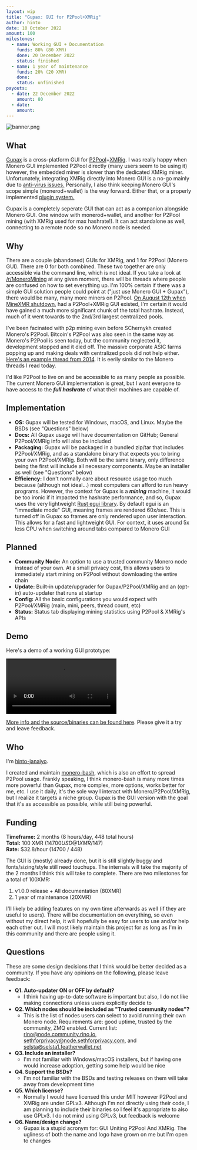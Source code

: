 ```yaml
---
layout: wip
title: "Gupax: GUI for P2Pool+XMRig"
author: hinto
date: 10 October 2022
amount: 100
milestones:
  - name: Working GUI + Documentation
    funds: 80% (80 XMR)
    done: 20 December 2022
    status: finished
  - name: 1 year of maintenance
    funds: 20% (20 XMR)
    done:
    status: unfinished
payouts:
  - date: 22 December 2022
    amount: 80
  - date:
    amount:
---
```


![banner.png](https://github.com/hinto-janaiyo/gupax/raw/main/images/png/banner.png)

## What
[Gupax](https://github.com/hinto-janaiyo/gupax) is a cross-platform GUI for [P2Pool](https://github.com/SChernykh/p2pool)+[XMRig](https://github.com/xmrig/xmrig). I was really happy when Monero GUI implemented P2Pool directly (many users seem to be using it) however, the embedded miner is slower than the dedicated XMRig miner. Unfortunately, integrating XMRig directly into Monero GUI is a no-go mainly due to [anti-virus issues.](https://github.com/monero-project/monero-gui/pull/3829#issuecomment-1018191461) Personally, I also think keeping Monero GUI's scope simple (monerod+wallet) is the way forward. Either that, or a properly implemented [plugin system.](https://github.com/monero-project/monero-gui/pull/3829#issuecomment-1018406709)

Gupax is a completely seperate GUI that can act as a companion alongside Monero GUI. One window with monerod+wallet, and another for P2Pool mining (with XMRig used for max hashrate!). It can act standalone as well, connecting to a remote node so no Monero node is needed.

## Why
There are a couple (abandoned) GUIs for XMRig, and 1 for P2Pool (Monero GUI). There are 0 for both combined. These two together are only accessible via the command line, which is not ideal. If you take a look at [/r/MoneroMining](https://www.reddit.com/r/MoneroMining) at any given moment, there will be threads where people are confused on how to set everything up. I'm 100% certain if there was a simple GUI solution people could point at ("just use Monero GUI + Gupax"), there would be many, many more miners on P2Pool. [On August 12th when MineXMR shutdown](https://www.reddit.com/r/Monero/comments/wb7a9s/minerxmr_is_shutting_down_august_12th_and), had a P2Pool+XMRig GUI existed, I'm certain it would have gained a much more significant chunk of the total hashrate. Instead, much of it went towards to the 2nd/3rd largest centralized pools.

I've been facinated with p2p mining even before SChernykh created Monero's P2Pool. Bitcoin's P2Pool was also seen in the same way as Monero's P2Pool is seen today, but the community neglected it, development stopped and it died off. The massive corporate ASIC farms popping up and making deals with centralized pools did not help either. [Here's an example thread from 2014](https://reddit.com/r/Bitcoin/comments/1uii40/p2pool_is_a_completely_decentralized_mining_pool). It is eerily similar to the Monero threads I read today.

I'd like P2Pool to live on and be accessible to as many people as possible. The current Monero GUI implementation is great, but I want everyone to have access to the ***full hashrate*** of what their machines are capable of.

## Implementation
- **OS:** Gupax will be tested for Windows, macOS, and Linux. Maybe the BSDs (see "Questions" below)
- **Docs:** All Gupax usage will have documentation on GitHub; General P2Pool/XMRig info will also be included
- **Packaging:** Gupax will be packaged in a bundled zip/tar that includes P2Pool/XMRig, and as a standalone binary that expects you to bring your own P2Pool/XMRig. Both will be the same binary, only difference being the first will include all necessary components. Maybe an installer as well (see "Questions" below)
- **Efficiency:** I don't normally care about resource usage too much because (although not ideal...) most computers can afford to run heavy programs. However, the context for Gupax is a ***mining*** machine, it would be too ironic if it impacted the hashrate performance, and so, Gupax uses the very lightweight [Rust egui library](https://github.com/emilk/egui). By default egui is an "immediate mode" GUI, meaning frames are rendered 60x/sec. This is turned off in Gupax so frames are only rendered upon user interaction. This allows for a fast and lightweight GUI. For context, it uses around 5x less CPU when switching around tabs compared to Monero GUI

## Planned
- **Community Node:** An option to use a trusted community Monero node instead of your own. At a small privacy cost, this allows users to immediately start mining on P2Pool without downloading the entire chain
- **Update:** Built-in update/upgrader for Gupax/P2Pool/XMRig and an (opt-in) auto-updater that runs at startup
- **Config:** All the basic configurations you would expect with P2Pool/XMRig (main, mini, peers, thread count, etc)
- **Status:** Status tab displaying mining statistics using P2Pool & XMRig's APIs

## Demo
Here's a demo of a working GUI prototype:

![](https://user-images.githubusercontent.com/101352116/194763334-d8e936c9-a71e-474e-ac65-3a339b96a9d2.mp4)

[More info and the source/binaries can be found here](https://github.com/hinto-janaiyo/gupax). Please give it a try and leave feedback.

## Who
I'm [hinto-janaiyo](https://github.com/hinto-janaiyo).

I created and maintain [monero-bash](https://github.com/hinto-janaiyo/monero-bash), which is also an effort to spread P2Pool usage. Frankly speaking, I think monero-bash is many more times more powerful than Gupax, more complex, more options, works better for me, etc. I use it daily, it's the sole way I interact with Monero/P2Pool/XMRig, but I realize it targets a niche group. Gupax is the GUI version with the goal that it's as accessible as possible, while still being powerful.

## Funding
**Timeframe:** 2 months (8 hours/day, 448 total hours)  
**Total:** 100 XMR ($14700 USD @ 1XMR/$147)  
**Rate:** $32.8/hour (14700 / 448)

The GUI is (mostly) already done, but it is still slightly buggy and fonts/sizing/style still need touchups. The internals will take the majority of the 2 months I think this will take to complete. There are two milestones for a total of 100XMR:
  1. v1.0.0 release + All documentation (80XMR)
  2. 1 year of maintenance (20XMR)

I'll likely be adding features on my own time afterwards as well (if they are useful to users). There will be documentation on everything, so even without my direct help, it will hopefully be easy for users to use and/or help each other out. I will most likely maintain this project for as long as I'm in this community and there are people using it.

## Questions
These are some design decisions that I think would be better decided as a community. If you have any opinions on the following, please leave feedback:
- **Q1. Auto-updater ON or OFF by default?** 
  - I think having up-to-date software is important but also, I do not like making connections unless users explicitly decide to
- **Q2. Which nodes should be included as "Trusted community nodes"?**
  - This is the list of nodes users can select to avoid running their own Monero node. Requirements are: good uptime, trusted by the community, ZMQ enabled. Current list: rino@node.community.rino.io, sethforprivacy@node.sethforprivacy.com, and selsta@selsta1.featherwallet.net 
- **Q3. Include an installer?**
  - I'm not familiar with Windows/macOS installers, but if having one would increase adoption, getting some help would be nice
- **Q4. Support the BSDs?**
  - I'm not familiar with the BSDs and testing releases on them will take away from development time
- **Q5. Which license?**
  - Normally I would have licensed this under MIT however P2Pool and XMRig are under GPLv3. Although I'm not directly using their code, I am planning to include their binaries so I feel it's appropriate to also use GPLv3. I do not mind using GPLv3, but feedback is welcome
- **Q6. Name/design change?**
  - Gupax is a stupid acronym for: GUI Uniting P2Pool And XMRig. The ugliness of both the name and logo have grown on me but I'm open to changes
